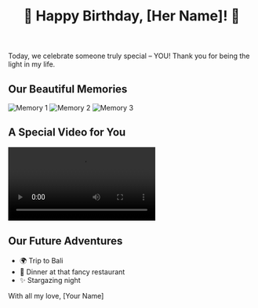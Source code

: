 <!DOCTYPE html>
<html lang="en">
<head>
  <meta charset="UTF-8">
  <meta name="viewport" content="width=device-width, initial-scale=1.0">
  <title>Happy Birthday, [Her Name]!</title>
  <link rel="stylesheet" href="styles.css">
</head>
<body>
  <header>
    <h1>🎉 Happy Birthday, [Her Name]! 🎉</h1>
  </header>
  <main>
    <section id="welcome">
      <p>Today, we celebrate someone truly special – YOU! Thank you for being the light in my life.</p>
    </section>
    <section id="gallery">
      <h2>Our Beautiful Memories</h2>
      <div class="gallery">
        <img src="photo1.jpg" alt="Memory 1">
        <img src="photo2.jpg" alt="Memory 2">
        <img src="photo3.jpg" alt="Memory 3">
      </div>
    </section>
    <section id="message">
      <h2>A Special Video for You</h2>
      <video controls>
        <source src="birthday_video.mp4" type="video/mp4">
        Your browser does not support the video tag.
      </video>
    </section>
    <section id="extras">
      <h2>Our Future Adventures</h2>
      <ul>
        <li>🌍 Trip to Bali</li>
        <li>🍴 Dinner at that fancy restaurant</li>
        <li>✨ Stargazing night</li>
      </ul>
    </section>
  </main>
  <footer>
    <p>With all my love, [Your Name]</p>
  </footer>
</body>
</html>
